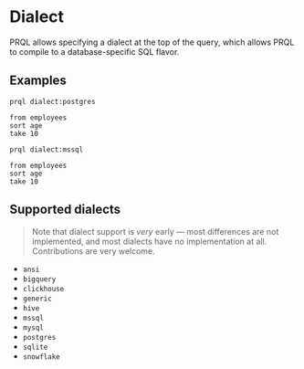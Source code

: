 # Dialect

PRQL allows specifying a dialect at the top of the query, which allows PRQL to
compile to a database-specific SQL flavor.

## Examples

```prql
prql dialect:postgres

from employees
sort age
take 10
```

```prql
prql dialect:mssql

from employees
sort age
take 10
```

## Supported dialects

> Note that dialect support is _very_ early — most differences are not
> implemented, and most dialects have no implementation at all. Contributions
> are very welcome.

- `ansi`
- `bigquery`
- `clickhouse`
- `generic`
- `hive`
- `mssql`
- `mysql`
- `postgres`
- `sqlite`
- `snowflake`
